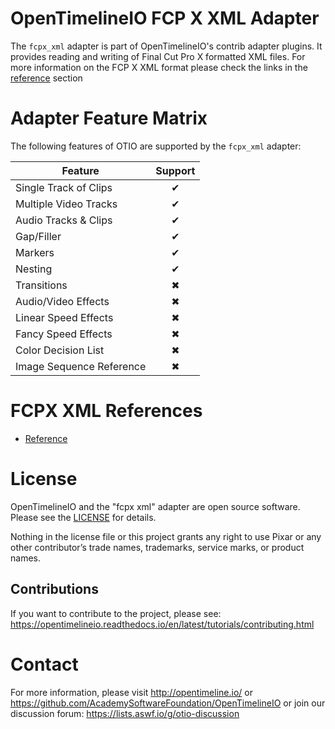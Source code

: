 # OpenTimelineIO FCP X XML Adapter

The `fcpx_xml` adapter is part of OpenTimelineIO's contrib adapter plugins.
It provides reading and writing of Final Cut Pro X formatted XML files. 
For more information on the FCP X XML format please check the links in the 
[reference](#fcpx-xml-references) section 

# Adapter Feature Matrix

The following features of OTIO are supported by the `fcpx_xml` adapter:

|Feature                  | Support |
|-------------------------|:-------:|
|Single Track of Clips    | ✔       |
|Multiple Video Tracks    | ✔       |
|Audio Tracks & Clips     | ✔       |
|Gap/Filler               | ✔       |
|Markers                  | ✔       |
|Nesting                  | ✔       |
|Transitions              | ✖       |
|Audio/Video Effects      | ✖       |
|Linear Speed Effects     | ✖       |
|Fancy Speed Effects      | ✖       |
|Color Decision List      | ✖       |
|Image Sequence Reference | ✖       |


# FCPX XML References

- [Reference](https://developer.apple.com/library/mac/documentation/FinalCutProX/Reference/FinalCutProXXMLFormat/Introduction/Introduction.html)

# License

OpenTimelineIO and the "fcpx xml" adapter are open source software.
Please see the [LICENSE](LICENSE) for details.

Nothing in the license file or this project grants any right to use Pixar or
any other contributor’s trade names, trademarks, service marks, or product names.

## Contributions

If you want to contribute to the project,
please see: https://opentimelineio.readthedocs.io/en/latest/tutorials/contributing.html

# Contact

For more information, please visit http://opentimeline.io/
or https://github.com/AcademySoftwareFoundation/OpenTimelineIO
or join our discussion forum: https://lists.aswf.io/g/otio-discussion